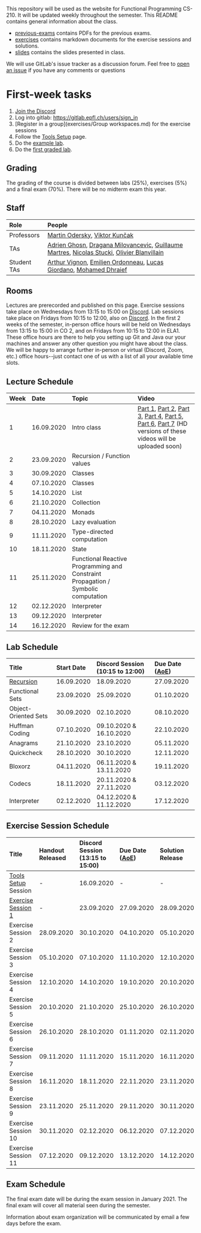 This repository will be used as the website for Functional Programming CS-210. It will be updated weekly throughout the semester. This README contains general information about the class.

- [previous-exams](previous-exams) contains PDFs for the previous exams.
- [exercises](exercises) contains markdown documents for the exercise sessions and solutions.
- [slides](slides) contains the slides presented in class.

We will use GitLab's issue tracker as a discussion forum. Feel free to [open an issue](https://gitlab.epfl.ch/lamp/cs210/issues/new) if you have any comments or questions

# First-week tasks

1. [Join the Discord](https://discord.gg/8ud6UpE)
2. Log into gitlab: https://gitlab.epfl.ch/users/sign_in
3. [Register in a group](exercises/Group workspaces.md) for the exercise sessions
4. Follow the [Tools Setup](labs/tools-setup.md) page.
5. Do the [example lab](labs/example-lab.md).
6. Do the [first graded lab](labs/lab-1.md).

## Grading

The grading of the course is divided between labs (25%), exercises (5%) and a final exam (70%). There will be no midterm exam this year.

## Staff

| Role        | People |
| :---        | :--- |
| Professors  | [Martin Odersky](https://people.epfl.ch/martin.odersky), [Viktor Kunčak](https://people.epfl.ch/viktor.kuncak) |
| TAs         | [Adrien Ghosn](https://people.epfl.ch/adrien.ghosn), [Dragana Milovancevic](https://people.epfl.ch/dragana.milovancevic), [Guillaume Martres](https://people.epfl.ch/guillaume.martres), [Nicolas Stucki](https://people.epfl.ch/nicolas.stucki), [Olivier Blanvillain](https://people.epfl.ch/olivier.blanvillain) |
| Student TAs | [Arthur Vignon](https://people.epfl.ch/arthur.vignon), [Emilien Ordonneau](https://people.epfl.ch/emilien.ordonneau), [Lucas Giordano](https://people.epfl.ch/lucas.giordano), [Mohamed Dhraief](https://people.epfl.ch/mohamed.dhraief) |

## Rooms

Lectures are prerecorded and published on this page.
Exercise sessions take place on Wednesdays from 13:15 to 15:00 on [Discord](https://discord.gg/8ud6UpE).
Lab sessions take place on Fridays from 10:15 to 12:00, also on [Discord](https://discord.gg/8ud6UpE).
In the first 2 weeks of the semester, in-person office hours will be held on Wednesdays from 13:15 to 15:00 in CO 2, and on Fridays from 10:15 to 12:00 in ELA1.
These office hours are there to help you setting up Git and Java our your machines and answer any other question you might have about the class. We will be happy to arrange further in-person or virtual (Discord, Zoom, etc.) office hours--just contact one of us with a list of all your available time slots.

## Lecture Schedule

<!-- date -d "30/09/2019 364 days" +"%d.%m.%Y" -->

| Week | Date        | Topic                       | Video              |
| :--  | :--         | :--                         | :--                |
| 1    | 16.09.2020  | Intro class                 | [Part 1][Video 1.1.1], [Part 2][Video 1.1.2], [Part 3][Video 1.1.3], [Part 4][Video 1.1.4], [Part 5][Video 1.1.5], [Part 6][Video 1.1.6], [Part 7][Video 1.1.7]  (HD versions of these videos will be uploaded soon) |
| 2    | 23.09.2020  | Recursion / Function values |                    |
| 3    | 30.09.2020  | Classes                     |                    |
| 4    | 07.10.2020  | Classes                     |                    |
| 5    | 14.10.2020  | List                        |                    |
| 6    | 21.10.2020  | Collection                  |                    |
| 7    | 04.11.2020  | Monads                      |                    |
| 8    | 28.10.2020  | Lazy evaluation             |                    |
| 9    | 11.11.2020  | Type-directed computation   |                    |
| 10   | 18.11.2020  | State                       |                    |
| 11   | 25.11.2020  | Functional Reactive Programming and Constraint Propagation / Symbolic computation |                    |
| 12   | 02.12.2020  | Interpreter                 |                    |
| 13   | 09.12.2020  | Interpreter                 |                    |
| 14   | 16.12.2020  | Review for the exam         |                    |

## Lab Schedule

| Title                             | Start Date | Discord Session (10:15 to 12:00) | Due Date ([AoE](https://en.wikipedia.org/wiki/Anywhere_on_Earth)) |
| :--                               | :--        | :--                     | :--        |
| [Recursion](labs/lab-1.md)        | 16.09.2020 | 18.09.2020              | 27.09.2020 |
| Functional Sets                   | 23.09.2020 | 25.09.2020              | 01.10.2020 |
| Object-Oriented Sets              | 30.09.2020 | 02.10.2020              | 08.10.2020 |
| Huffman Coding                    | 07.10.2020 | 09.10.2020 & 16.10.2020 | 22.10.2020 |
| Anagrams                          | 21.10.2020 | 23.10.2020              | 05.11.2020 |
| Quickcheck                        | 28.10.2020 | 30.10.2020              | 12.11.2020 |
| Bloxorz                           | 04.11.2020 | 06.11.2020 & 13.11.2020 | 19.11.2020 |
| Codecs                            | 18.11.2020 | 20.11.2020 & 27.11.2020 | 03.12.2020 |
| Interpreter                       | 02.12.2020 | 04.12.2020 & 11.12.2020 | 17.12.2020 |

## Exercise Session Schedule

| Title                                          | Handout Released | Discord Session (13:15 to 15:00) | Due Date ([AoE](https://en.wikipedia.org/wiki/Anywhere_on_Earth)) | Solution Release |
| :--                                            | :--              | :--             | :--              | :--              |
| [Tools Setup](labs/tools-setup.md) Session     | -                | 16.09.2020      | -                | -                |
| [Exercise Session 1](exercises/exercise-1.md)  | -                | 23.09.2020      | 27.09.2020       | 28.09.2020       |
| Exercise Session 2                             | 28.09.2020       | 30.10.2020      | 04.10.2020       | 05.10.2020       |
| Exercise Session 3                             | 05.10.2020       | 07.10.2020      | 11.10.2020       | 12.10.2020       |
| Exercise Session 4                             | 12.10.2020       | 14.10.2020      | 19.10.2020       | 20.10.2020       |
| Exercise Session 5                             | 20.10.2020       | 21.10.2020      | 25.10.2020       | 26.10.2020       |
| Exercise Session 6                             | 26.10.2020       | 28.10.2020      | 01.11.2020       | 02.11.2020       |
| Exercise Session 7                             | 09.11.2020       | 11.11.2020      | 15.11.2020       | 16.11.2020       |
| Exercise Session 8                             | 16.11.2020       | 18.11.2020      | 22.11.2020       | 23.11.2020       |
| Exercise Session 9                             | 23.11.2020       | 25.11.2020      | 29.11.2020       | 30.11.2020       |
| Exercise Session 10                            | 30.11.2020       | 02.12.2020      | 06.12.2020       | 07.12.2020       |
| Exercise Session 11                            | 07.12.2020       | 09.12.2020      | 13.12.2020       | 14.12.2020       |


## Exam Schedule

The final exam date will be during the exam session in January 2021. The final exam will cover all material seen during the semester.

Information about exam organization will be communicated by email a few days before the exam.


[Video 1.1.1]: https://drive.google.com/file/d/1Gtz9IDWZ7aObqtsgFk7QcMkci4bKD74v/view?usp=sharing
[Video 1.1.2]: https://drive.google.com/file/d/1nXKcpOkXTuRtuSJcf6_E1_MSbkaaPPpm/view?usp=sharing
[Video 1.1.3]: https://drive.google.com/file/d/1ePJ_h7XwEcK899OWoer6Vpi4k2VQWUv4/view?usp=sharing
[Video 1.1.4]: https://drive.google.com/file/d/1Ud0eI2GvTMlfNBLo60ADlv6KrZygD7UX/view?usp=sharing
[Video 1.1.5]: https://drive.google.com/file/d/1tEU_dGRRVEHJH3magWhDSKEsW4ADOBw1/view?usp=sharing
[Video 1.1.6]: https://drive.google.com/file/d/1ARKcSilynOTBssFEvQ-MFc7RgKtVfqha/view?usp=sharing
[Video 1.1.7]: https://drive.google.com/file/d/1jbHxp5go47XBxolfGQjD7zs9fb-1sKky/view?usp=sharing
